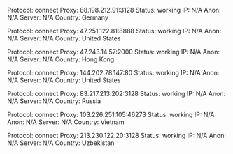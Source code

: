 Protocol: connect
Proxy: 88.198.212.91:3128
Status: working
IP: N/A
Anon: N/A
Server: N/A
Country: Germany

Protocol: connect
Proxy: 47.251.122.81:8888
Status: working
IP: N/A
Anon: N/A
Server: N/A
Country: United States

Protocol: connect
Proxy: 47.243.14.57:2000
Status: working
IP: N/A
Anon: N/A
Server: N/A
Country: Hong Kong

Protocol: connect
Proxy: 144.202.78.147:80
Status: working
IP: N/A
Anon: N/A
Server: N/A
Country: United States

Protocol: connect
Proxy: 83.217.213.202:3128
Status: working
IP: N/A
Anon: N/A
Server: N/A
Country: Russia

Protocol: connect
Proxy: 103.226.251.105:46273
Status: working
IP: N/A
Anon: N/A
Server: N/A
Country: Vietnam

Protocol: connect
Proxy: 213.230.122.20:3128
Status: working
IP: N/A
Anon: N/A
Server: N/A
Country: Uzbekistan

